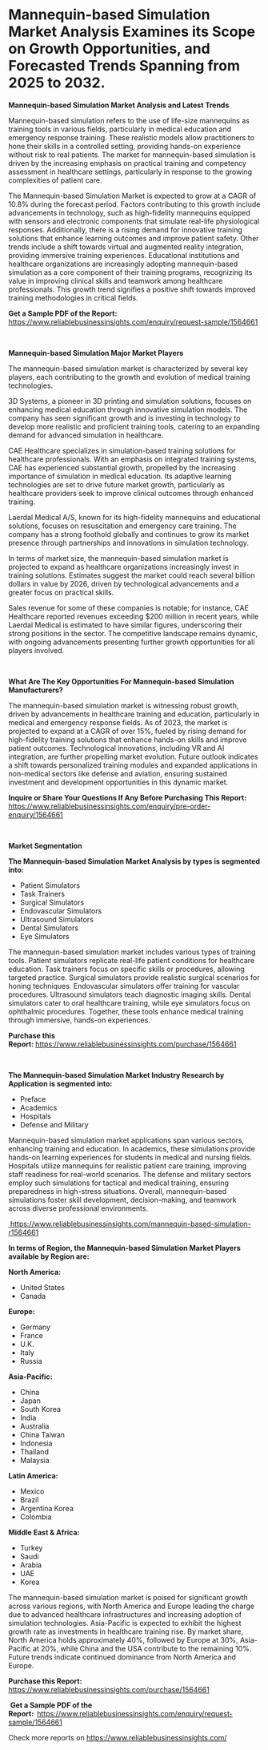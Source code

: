 <p><h1>Mannequin-based Simulation Market Analysis Examines its Scope on Growth Opportunities, and Forecasted Trends Spanning from 2025 to 2032.</h1></p><p><strong>Mannequin-based Simulation Market Analysis and Latest Trends</strong></p>
<p><p>Mannequin-based simulation refers to the use of life-size mannequins as training tools in various fields, particularly in medical education and emergency response training. These realistic models allow practitioners to hone their skills in a controlled setting, providing hands-on experience without risk to real patients. The market for mannequin-based simulation is driven by the increasing emphasis on practical training and competency assessment in healthcare settings, particularly in response to the growing complexities of patient care.</p><p>The Mannequin-based Simulation Market is expected to grow at a CAGR of 10.8% during the forecast period. Factors contributing to this growth include advancements in technology, such as high-fidelity mannequins equipped with sensors and electronic components that simulate real-life physiological responses. Additionally, there is a rising demand for innovative training solutions that enhance learning outcomes and improve patient safety. Other trends include a shift towards virtual and augmented reality integration, providing immersive training experiences. Educational institutions and healthcare organizations are increasingly adopting mannequin-based simulation as a core component of their training programs, recognizing its value in improving clinical skills and teamwork among healthcare professionals. This growth trend signifies a positive shift towards improved training methodologies in critical fields.</p></p>
<p><strong>Get a Sample PDF of the Report:&nbsp;</strong> <a href="https://www.reliablebusinessinsights.com/enquiry/request-sample/1564661?utm_campaign=2794&utm_medium=2&utm_source=Github&utm_content=ia&utm_term=05032025&utm_id=mannequin-based-simulation">https://www.reliablebusinessinsights.com/enquiry/request-sample/1564661</a></p>
<p>&nbsp;</p>
<p><strong>Mannequin-based Simulation Major Market Players</strong></p>
<p><p>The mannequin-based simulation market is characterized by several key players, each contributing to the growth and evolution of medical training technologies. </p><p>3D Systems, a pioneer in 3D printing and simulation solutions, focuses on enhancing medical education through innovative simulation models. The company has seen significant growth and is investing in technology to develop more realistic and proficient training tools, catering to an expanding demand for advanced simulation in healthcare.</p><p>CAE Healthcare specializes in simulation-based training solutions for healthcare professionals. With an emphasis on integrated training systems, CAE has experienced substantial growth, propelled by the increasing importance of simulation in medical education. Its adaptive learning technologies are set to drive future market growth, particularly as healthcare providers seek to improve clinical outcomes through enhanced training.</p><p>Laerdal Medical A/S, known for its high-fidelity mannequins and educational solutions, focuses on resuscitation and emergency care training. The company has a strong foothold globally and continues to grow its market presence through partnerships and innovations in simulation technology.</p><p>In terms of market size, the mannequin-based simulation market is projected to expand as healthcare organizations increasingly invest in training solutions. Estimates suggest the market could reach several billion dollars in value by 2026, driven by technological advancements and a greater focus on practical skills.</p><p>Sales revenue for some of these companies is notable; for instance, CAE Healthcare reported revenues exceeding $200 million in recent years, while Laerdal Medical is estimated to have similar figures, underscoring their strong positions in the sector. The competitive landscape remains dynamic, with ongoing advancements presenting further growth opportunities for all players involved.</p></p>
<p>&nbsp;</p>
<p><strong>What Are The Key Opportunities For Mannequin-based Simulation Manufacturers?</strong></p>
<p><p>The mannequin-based simulation market is witnessing robust growth, driven by advancements in healthcare training and education, particularly in medical and emergency response fields. As of 2023, the market is projected to expand at a CAGR of over 15%, fueled by rising demand for high-fidelity training solutions that enhance hands-on skills and improve patient outcomes. Technological innovations, including VR and AI integration, are further propelling market evolution. Future outlook indicates a shift towards personalized training modules and expanded applications in non-medical sectors like defense and aviation, ensuring sustained investment and development opportunities in this dynamic market.</p></p>
<p><strong>Inquire or Share Your Questions If Any Before Purchasing This Report:</strong> <a href="https://www.reliablebusinessinsights.com/enquiry/pre-order-enquiry/1564661?utm_campaign=2794&utm_medium=2&utm_source=Github&utm_content=ia&utm_term=05032025&utm_id=mannequin-based-simulation">https://www.reliablebusinessinsights.com/enquiry/pre-order-enquiry/1564661</a></p>
<p>&nbsp;</p>
<p><strong>Market Segmentation</strong></p>
<p><strong>The Mannequin-based Simulation Market Analysis by types is segmented into:</strong></p>
<p><ul><li>Patient Simulators</li><li>Task Trainers</li><li>Surgical Simulators</li><li>Endovascular Simulators</li><li>Ultrasound Simulators</li><li>Dental Simulators</li><li>Eye Simulators</li></ul></p>
<p><p>The mannequin-based simulation market includes various types of training tools. Patient simulators replicate real-life patient conditions for healthcare education. Task trainers focus on specific skills or procedures, allowing targeted practice. Surgical simulators provide realistic surgical scenarios for honing techniques. Endovascular simulators offer training for vascular procedures. Ultrasound simulators teach diagnostic imaging skills. Dental simulators cater to oral healthcare training, while eye simulators focus on ophthalmic procedures. Together, these tools enhance medical training through immersive, hands-on experiences.</p></p>
<p><strong>Purchase this Report:&nbsp;</strong><a href="https://www.reliablebusinessinsights.com/purchase/1564661?utm_campaign=2794&utm_medium=2&utm_source=Github&utm_content=ia&utm_term=05032025&utm_id=mannequin-based-simulation">https://www.reliablebusinessinsights.com/purchase/1564661</a></p>
<p>&nbsp;</p>
<p><strong>The Mannequin-based Simulation Market Industry Research by Application is segmented into:</strong></p>
<p><ul><li>Preface</li><li>Academics</li><li>Hospitals</li><li>Defense and Military</li></ul></p>
<p><p>Mannequin-based simulation market applications span various sectors, enhancing training and education. In academics, these simulations provide hands-on learning experiences for students in medical and nursing fields. Hospitals utilize mannequins for realistic patient care training, improving staff readiness for real-world scenarios. The defense and military sectors employ such simulations for tactical and medical training, ensuring preparedness in high-stress situations. Overall, mannequin-based simulations foster skill development, decision-making, and teamwork across diverse professional environments.</p></p>
<p><a href="https://www.reliablebusinessinsights.com/mannequin-based-simulation-r1564661?utm_campaign=2794&utm_medium=2&utm_source=Github&utm_content=ia&utm_term=05032025&utm_id=mannequin-based-simulation">&nbsp;https://www.reliablebusinessinsights.com/mannequin-based-simulation-r1564661</a></p>
<p><strong>In terms of Region, the Mannequin-based Simulation Market Players available by Region are:</strong></p>
<p>
    <p> <strong> North America: </strong>
        <ul>
            <li>United States</li>
            <li>Canada</li>
        </ul>
        </p> 
    <p> <strong> Europe: </strong>
        <ul>
            <li>Germany</li>
            <li>France</li>
            <li>U.K.</li>
            <li>Italy</li>
            <li>Russia</li>
        </ul>
        </p> 
    <p> <strong> Asia-Pacific: </strong>
        <ul>
            <li>China</li>
            <li>Japan</li>
            <li>South Korea</li>
            <li>India</li>
            <li>Australia</li>
            <li>China Taiwan</li>
            <li>Indonesia</li>
            <li>Thailand</li>
            <li>Malaysia</li>
        </ul>
        </p> 
    <p> <strong> Latin America: </strong>
        <ul>
            <li>Mexico</li>
            <li>Brazil</li>
            <li>Argentina Korea</li>
            <li>Colombia</li>
        </ul>
        </p> 
    <p> <strong> Middle East & Africa: </strong>
        <ul>
            <li>Turkey</li>
            <li>Saudi</li>
            <li>Arabia</li>
            <li>UAE</li>
            <li>Korea</li>
        </ul>
    </p>
    </p>
<p><p>The mannequin-based simulation market is poised for significant growth across various regions, with North America and Europe leading the charge due to advanced healthcare infrastructures and increasing adoption of simulation technologies. Asia-Pacific is expected to exhibit the highest growth rate as investments in healthcare training rise. By market share, North America holds approximately 40%, followed by Europe at 30%, Asia-Pacific at 20%, while China and the USA contribute to the remaining 10%. Future trends indicate continued dominance from North America and Europe.</p></p>
<p><strong>Purchase this Report: </strong><a href="https://www.reliablebusinessinsights.com/purchase/1564661?utm_campaign=2794&utm_medium=2&utm_source=Github&utm_content=ia&utm_term=05032025&utm_id=mannequin-based-simulation">https://www.reliablebusinessinsights.com/purchase/1564661</a></p>
<p>&nbsp;<strong>Get a Sample PDF of the Report:&nbsp;&nbsp;</strong><a href="https://www.reliablebusinessinsights.com/enquiry/request-sample/1564661?utm_campaign=2794&utm_medium=2&utm_source=Github&utm_content=ia&utm_term=05032025&utm_id=mannequin-based-simulation">https://www.reliablebusinessinsights.com/enquiry/request-sample/1564661</a></p>
<p><strong></strong></p>
<p>Check more reports on <a href="https://www.reliablebusinessinsights.com/?utm_campaign=2794&utm_medium=2&utm_source=Github&utm_content=ia&utm_term=05032025&utm_id=mannequin-based-simulation">https://www.reliablebusinessinsights.com/</a></p>